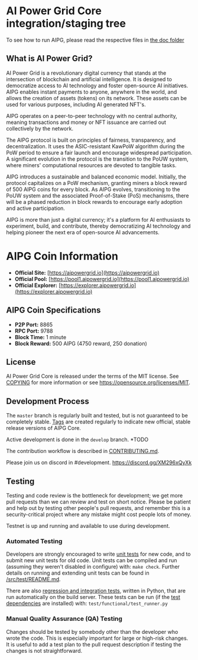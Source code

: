 AI Power Grid Core integration/staging tree
=====================================

To see how to run AIPG, please read the respective files in [the doc folder](doc)

What is AI Power Grid?
----------------

AI Power Grid is a revolutionary digital currency that stands at the intersection of blockchain and artificial intelligence. It is designed to democratize access to AI technology and foster open-source AI initiatives. AIPG enables instant payments to anyone, anywhere in the world, and allows the creation of assets (tokens) on its network. These assets can be used for various purposes, including AI generated NFT's.

AIPG operates on a peer-to-peer technology with no central authority, meaning transactions and money or NFT issuance are carried out collectively by the network.

The AIPG protocol is built on principles of fairness, transparency, and decentralization. It uses the ASIC-resistant KawPoW algorithm during the PoW period to ensure a fair launch and encourage widespread participation. A significant evolution in the protocol is the transition to the PoUW system, where miners' computational resources are devoted to tangible tasks.

AIPG introduces a sustainable and balanced economic model. Initially, the protocol capitalizes on a PoW mechanism, granting miners a block reward of 500 AIPG coins for every block. As AIPG evolves, transitioning to the PoUW system and the associated Proof-of-Stake (PoS) mechanisms, there will be a phased reduction in block rewards to encourage early adoption and active participation.

AIPG is more than just a digital currency; it's a platform for AI enthusiasts to experiment, build, and contribute, thereby democratizing AI technology and helping pioneer the next era of open-source AI advancements. 

# AIPG Coin Information

- **Official Site:** [https://aipowergrid.io](https://aipowergrid.io)
- **Official Pool:** [https://pool1.aipowergrid.io](https://pool1.aipowergrid.io)
- **Official Explorer:** [https://explorer.aipowergrid.io](https://explorer.aipowergrid.io)

## AIPG Coin Specifications

- **P2P Port:** 8865
- **RPC Port:** 9788
- **Block Time:** 1 minute
- **Block Reward:** 500 AIPG (4750 reward, 250 donation)


License
-------

AI Power Grid Core is released under the terms of the MIT license. See [COPYING](COPYING) for more information or see https://opensource.org/licenses/MIT.

Development Process
-------------------

The `master` branch is regularly built and tested, but is not guaranteed to be
completely stable. [Tags](TODO) are created
regularly to indicate new official, stable release versions of AIPG Core.

Active development is done in the `develop` branch.  *TODO

The contribution workflow is described in [CONTRIBUTING.md](CONTRIBUTING.md).

Please join us on discord in #development. https://discord.gg/XM296xQyXk

Testing
-------

Testing and code review is the bottleneck for development; we get more pull
requests than we can review and test on short notice. Please be patient and help out by testing
other people's pull requests, and remember this is a security-critical project where any mistake might cost people
lots of money.

Testnet is up and running and available to use during development.

### Automated Testing

Developers are strongly encouraged to write [unit tests](src/test/README.md) for new code, and to
submit new unit tests for old code. Unit tests can be compiled and run
(assuming they weren't disabled in configure) with: `make check`. Further details on running
and extending unit tests can be found in [/src/test/README.md](/src/test/README.md).

There are also [regression and integration tests](/test), written
in Python, that are run automatically on the build server.
These tests can be run (if the [test dependencies](/test) are installed) with: `test/functional/test_runner.py`


### Manual Quality Assurance (QA) Testing

Changes should be tested by somebody other than the developer who wrote the
code. This is especially important for large or high-risk changes. It is useful
to add a test plan to the pull request description if testing the changes is
not straightforward.



